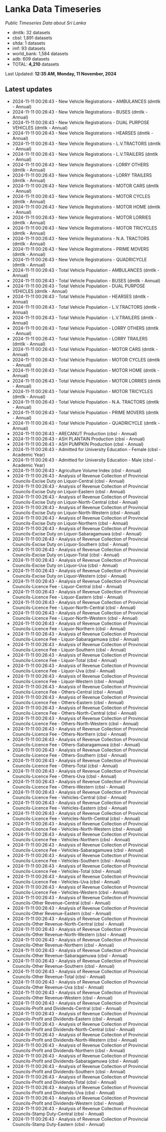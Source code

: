 # Lanka Data Timeseries
*Public Timeseries Data about Sri Lanka*

* dmtlk: 32 datasets
* cbsl: 1,891 datasets
* sltda: 1 datasets
* imf: 93 datasets
* world_bank: 1,584 datasets
* adb: 609 datasets
* TOTAL: **4,210** datasets

Last Updated: **12:35 AM, Monday, 11 November, 2024**

## Latest updates

* 2024-11-11 00:26:43 - New Vehicle Registrations - AMBULANCES (dmtlk - Annual)
* 2024-11-11 00:26:43 - New Vehicle Registrations - BUSES (dmtlk - Annual)
* 2024-11-11 00:26:43 - New Vehicle Registrations - DUAL PURPOSE VEHICLES (dmtlk - Annual)
* 2024-11-11 00:26:43 - New Vehicle Registrations - HEARSES (dmtlk - Annual)
* 2024-11-11 00:26:43 - New Vehicle Registrations - L.V.TRACTORS (dmtlk - Annual)
* 2024-11-11 00:26:43 - New Vehicle Registrations - L.V.TRAILERS (dmtlk - Annual)
* 2024-11-11 00:26:43 - New Vehicle Registrations - LORRY OTHERS (dmtlk - Annual)
* 2024-11-11 00:26:43 - New Vehicle Registrations - LORRY TRAILERS (dmtlk - Annual)
* 2024-11-11 00:26:43 - New Vehicle Registrations - MOTOR CARS (dmtlk - Annual)
* 2024-11-11 00:26:43 - New Vehicle Registrations - MOTOR CYCLES (dmtlk - Annual)
* 2024-11-11 00:26:43 - New Vehicle Registrations - MOTOR HOME (dmtlk - Annual)
* 2024-11-11 00:26:43 - New Vehicle Registrations - MOTOR LORRIES (dmtlk - Annual)
* 2024-11-11 00:26:43 - New Vehicle Registrations - MOTOR TRICYCLES (dmtlk - Annual)
* 2024-11-11 00:26:43 - New Vehicle Registrations - N.A. TRACTORS (dmtlk - Annual)
* 2024-11-11 00:26:43 - New Vehicle Registrations - PRIME MOVERS (dmtlk - Annual)
* 2024-11-11 00:26:43 - New Vehicle Registrations - QUADRICYCLE (dmtlk - Annual)
* 2024-11-11 00:26:43 - Total Vehicle Population - AMBULANCES (dmtlk - Annual)
* 2024-11-11 00:26:43 - Total Vehicle Population - BUSES (dmtlk - Annual)
* 2024-11-11 00:26:43 - Total Vehicle Population - DUAL PURPOSE VEHICLES (dmtlk - Annual)
* 2024-11-11 00:26:43 - Total Vehicle Population - HEARSES (dmtlk - Annual)
* 2024-11-11 00:26:43 - Total Vehicle Population - L.V.TRACTORS (dmtlk - Annual)
* 2024-11-11 00:26:43 - Total Vehicle Population - L.V.TRAILERS (dmtlk - Annual)
* 2024-11-11 00:26:43 - Total Vehicle Population - LORRY OTHERS (dmtlk - Annual)
* 2024-11-11 00:26:43 - Total Vehicle Population - LORRY TRAILERS (dmtlk - Annual)
* 2024-11-11 00:26:43 - Total Vehicle Population - MOTOR CARS (dmtlk - Annual)
* 2024-11-11 00:26:43 - Total Vehicle Population - MOTOR CYCLES (dmtlk - Annual)
* 2024-11-11 00:26:43 - Total Vehicle Population - MOTOR HOME (dmtlk - Annual)
* 2024-11-11 00:26:43 - Total Vehicle Population - MOTOR LORRIES (dmtlk - Annual)
* 2024-11-11 00:26:43 - Total Vehicle Population - MOTOR TRICYCLES (dmtlk - Annual)
* 2024-11-11 00:26:43 - Total Vehicle Population - N.A. TRACTORS (dmtlk - Annual)
* 2024-11-11 00:26:43 - Total Vehicle Population - PRIME MOVERS (dmtlk - Annual)
* 2024-11-11 00:26:43 - Total Vehicle Population - QUADRICYCLE (dmtlk - Annual)
* 2024-11-11 00:26:43 - ARECANUT Production (cbsl - Annual)
* 2024-11-11 00:26:43 - ASH PLANTAIN Production (cbsl - Annual)
* 2024-11-11 00:26:43 - ASH PUMPKIN Production (cbsl - Annual)
* 2024-11-11 00:26:43 - Admitted for University Education - Female (cbsl - Academic Year)
* 2024-11-11 00:26:43 - Admitted for University Education - Male (cbsl - Academic Year)
* 2024-11-11 00:26:43 - Agriculture Volume Index (cbsl - Annual)
* 2024-11-11 00:26:43 - Analysis of Revenue Collection of Provincial Councils-Excise Duty on Liquor-Central (cbsl - Annual)
* 2024-11-11 00:26:43 - Analysis of Revenue Collection of Provincial Councils-Excise Duty on Liquor-Eastern (cbsl - Annual)
* 2024-11-11 00:26:43 - Analysis of Revenue Collection of Provincial Councils-Excise Duty on Liquor-North-Central (cbsl - Annual)
* 2024-11-11 00:26:43 - Analysis of Revenue Collection of Provincial Councils-Excise Duty on Liquor-North-Western (cbsl - Annual)
* 2024-11-11 00:26:43 - Analysis of Revenue Collection of Provincial Councils-Excise Duty on Liquor-Northern (cbsl - Annual)
* 2024-11-11 00:26:43 - Analysis of Revenue Collection of Provincial Councils-Excise Duty on Liquor-Sabaragamuwa (cbsl - Annual)
* 2024-11-11 00:26:43 - Analysis of Revenue Collection of Provincial Councils-Excise Duty on Liquor-Southern (cbsl - Annual)
* 2024-11-11 00:26:43 - Analysis of Revenue Collection of Provincial Councils-Excise Duty on Liquor-Total (cbsl - Annual)
* 2024-11-11 00:26:43 - Analysis of Revenue Collection of Provincial Councils-Excise Duty on Liquor-Uva (cbsl - Annual)
* 2024-11-11 00:26:43 - Analysis of Revenue Collection of Provincial Councils-Excise Duty on Liquor-Western (cbsl - Annual)
* 2024-11-11 00:26:43 - Analysis of Revenue Collection of Provincial Councils-Licence Fee - Liquor-Central (cbsl - Annual)
* 2024-11-11 00:26:43 - Analysis of Revenue Collection of Provincial Councils-Licence Fee - Liquor-Eastern (cbsl - Annual)
* 2024-11-11 00:26:43 - Analysis of Revenue Collection of Provincial Councils-Licence Fee - Liquor-North-Central (cbsl - Annual)
* 2024-11-11 00:26:43 - Analysis of Revenue Collection of Provincial Councils-Licence Fee - Liquor-North-Western (cbsl - Annual)
* 2024-11-11 00:26:43 - Analysis of Revenue Collection of Provincial Councils-Licence Fee - Liquor-Northern (cbsl - Annual)
* 2024-11-11 00:26:43 - Analysis of Revenue Collection of Provincial Councils-Licence Fee - Liquor-Sabaragamuwa (cbsl - Annual)
* 2024-11-11 00:26:43 - Analysis of Revenue Collection of Provincial Councils-Licence Fee - Liquor-Southern (cbsl - Annual)
* 2024-11-11 00:26:43 - Analysis of Revenue Collection of Provincial Councils-Licence Fee - Liquor-Total (cbsl - Annual)
* 2024-11-11 00:26:43 - Analysis of Revenue Collection of Provincial Councils-Licence Fee - Liquor-Uva (cbsl - Annual)
* 2024-11-11 00:26:43 - Analysis of Revenue Collection of Provincial Councils-Licence Fee - Liquor-Western (cbsl - Annual)
* 2024-11-11 00:26:43 - Analysis of Revenue Collection of Provincial Councils-Licence Fee - Others-Central (cbsl - Annual)
* 2024-11-11 00:26:43 - Analysis of Revenue Collection of Provincial Councils-Licence Fee - Others-Eastern (cbsl - Annual)
* 2024-11-11 00:26:43 - Analysis of Revenue Collection of Provincial Councils-Licence Fee - Others-North-Central (cbsl - Annual)
* 2024-11-11 00:26:43 - Analysis of Revenue Collection of Provincial Councils-Licence Fee - Others-North-Western (cbsl - Annual)
* 2024-11-11 00:26:43 - Analysis of Revenue Collection of Provincial Councils-Licence Fee - Others-Northern (cbsl - Annual)
* 2024-11-11 00:26:43 - Analysis of Revenue Collection of Provincial Councils-Licence Fee - Others-Sabaragamuwa (cbsl - Annual)
* 2024-11-11 00:26:43 - Analysis of Revenue Collection of Provincial Councils-Licence Fee - Others-Southern (cbsl - Annual)
* 2024-11-11 00:26:43 - Analysis of Revenue Collection of Provincial Councils-Licence Fee - Others-Total (cbsl - Annual)
* 2024-11-11 00:26:43 - Analysis of Revenue Collection of Provincial Councils-Licence Fee - Others-Uva (cbsl - Annual)
* 2024-11-11 00:26:43 - Analysis of Revenue Collection of Provincial Councils-Licence Fee - Others-Western (cbsl - Annual)
* 2024-11-11 00:26:43 - Analysis of Revenue Collection of Provincial Councils-Licence Fee - Vehicles-Central (cbsl - Annual)
* 2024-11-11 00:26:43 - Analysis of Revenue Collection of Provincial Councils-Licence Fee - Vehicles-Eastern (cbsl - Annual)
* 2024-11-11 00:26:43 - Analysis of Revenue Collection of Provincial Councils-Licence Fee - Vehicles-North-Central (cbsl - Annual)
* 2024-11-11 00:26:43 - Analysis of Revenue Collection of Provincial Councils-Licence Fee - Vehicles-North-Western (cbsl - Annual)
* 2024-11-11 00:26:43 - Analysis of Revenue Collection of Provincial Councils-Licence Fee - Vehicles-Northern (cbsl - Annual)
* 2024-11-11 00:26:43 - Analysis of Revenue Collection of Provincial Councils-Licence Fee - Vehicles-Sabaragamuwa (cbsl - Annual)
* 2024-11-11 00:26:43 - Analysis of Revenue Collection of Provincial Councils-Licence Fee - Vehicles-Southern (cbsl - Annual)
* 2024-11-11 00:26:43 - Analysis of Revenue Collection of Provincial Councils-Licence Fee - Vehicles-Total (cbsl - Annual)
* 2024-11-11 00:26:43 - Analysis of Revenue Collection of Provincial Councils-Licence Fee - Vehicles-Uva (cbsl - Annual)
* 2024-11-11 00:26:43 - Analysis of Revenue Collection of Provincial Councils-Licence Fee - Vehicles-Western (cbsl - Annual)
* 2024-11-11 00:26:43 - Analysis of Revenue Collection of Provincial Councils-Other Revenue-Central (cbsl - Annual)
* 2024-11-11 00:26:43 - Analysis of Revenue Collection of Provincial Councils-Other Revenue-Eastern (cbsl - Annual)
* 2024-11-11 00:26:43 - Analysis of Revenue Collection of Provincial Councils-Other Revenue-North-Central (cbsl - Annual)
* 2024-11-11 00:26:43 - Analysis of Revenue Collection of Provincial Councils-Other Revenue-North-Western (cbsl - Annual)
* 2024-11-11 00:26:43 - Analysis of Revenue Collection of Provincial Councils-Other Revenue-Northern (cbsl - Annual)
* 2024-11-11 00:26:43 - Analysis of Revenue Collection of Provincial Councils-Other Revenue-Sabaragamuwa (cbsl - Annual)
* 2024-11-11 00:26:43 - Analysis of Revenue Collection of Provincial Councils-Other Revenue-Southern (cbsl - Annual)
* 2024-11-11 00:26:43 - Analysis of Revenue Collection of Provincial Councils-Other Revenue-Total (cbsl - Annual)
* 2024-11-11 00:26:43 - Analysis of Revenue Collection of Provincial Councils-Other Revenue-Uva (cbsl - Annual)
* 2024-11-11 00:26:43 - Analysis of Revenue Collection of Provincial Councils-Other Revenue-Western (cbsl - Annual)
* 2024-11-11 00:26:43 - Analysis of Revenue Collection of Provincial Councils-Profit and Dividends-Central (cbsl - Annual)
* 2024-11-11 00:26:43 - Analysis of Revenue Collection of Provincial Councils-Profit and Dividends-Eastern (cbsl - Annual)
* 2024-11-11 00:26:43 - Analysis of Revenue Collection of Provincial Councils-Profit and Dividends-North-Central (cbsl - Annual)
* 2024-11-11 00:26:43 - Analysis of Revenue Collection of Provincial Councils-Profit and Dividends-North-Western (cbsl - Annual)
* 2024-11-11 00:26:43 - Analysis of Revenue Collection of Provincial Councils-Profit and Dividends-Northern (cbsl - Annual)
* 2024-11-11 00:26:43 - Analysis of Revenue Collection of Provincial Councils-Profit and Dividends-Sabaragamuwa (cbsl - Annual)
* 2024-11-11 00:26:43 - Analysis of Revenue Collection of Provincial Councils-Profit and Dividends-Southern (cbsl - Annual)
* 2024-11-11 00:26:43 - Analysis of Revenue Collection of Provincial Councils-Profit and Dividends-Total (cbsl - Annual)
* 2024-11-11 00:26:43 - Analysis of Revenue Collection of Provincial Councils-Profit and Dividends-Uva (cbsl - Annual)
* 2024-11-11 00:26:43 - Analysis of Revenue Collection of Provincial Councils-Profit and Dividends-Western (cbsl - Annual)
* 2024-11-11 00:26:43 - Analysis of Revenue Collection of Provincial Councils-Stamp Duty-Central (cbsl - Annual)
* 2024-11-11 00:26:43 - Analysis of Revenue Collection of Provincial Councils-Stamp Duty-Eastern (cbsl - Annual)